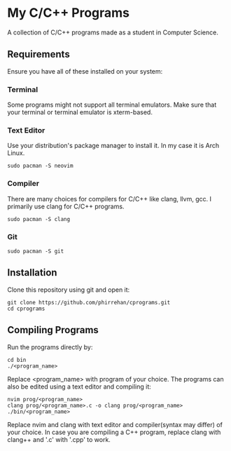 # My C/C++ Programs

A collection of C/C++ programs made as a student in Computer Science.

## Requirements

Ensure you have all of these installed on your system:

### Terminal

Some programs might not support all terminal emulators. Make sure that your terminal or terminal emulator is xterm-based.

### Text Editor

Use your distribution's package manager to install it. In my case it is Arch Linux.

```
sudo pacman -S neovim
```
### Compiler

There are many choices for compilers for C/C++ like clang, llvm, gcc. I primarily use clang for C/C++ programs.

```
sudo pacman -S clang
```

### Git

```
sudo pacman -S git
```

## Installation

Clone this repository using git and open it:

```
git clone https://github.com/phirrehan/cprograms.git
cd cprograms
```

## Compiling Programs

Run the programs directly by:

```
cd bin
./<program_name>
```

Replace <program_name> with program of your choice. The programs can also be edited using a text editor and compiling it:

```
nvim prog/<program_name>
clang prog/<program_name>.c -o clang prog/<program_name>
./bin/<program_name>
```

Replace nvim and clang with text editor and compiler(syntax may differ) of your choice. In case you are compiling a C++ program, replace clang with clang++ and '.c' with '.cpp' to work.

